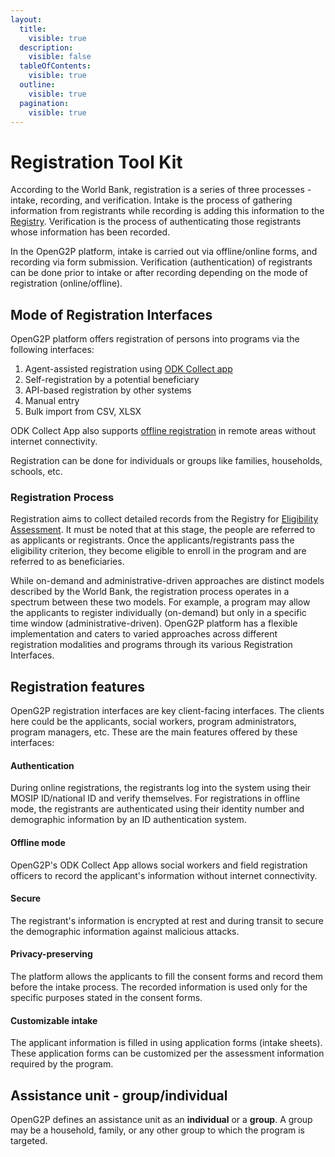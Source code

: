 ```yaml
---
layout:
  title:
    visible: true
  description:
    visible: false
  tableOfContents:
    visible: true
  outline:
    visible: true
  pagination:
    visible: true
---
```


# Registration Tool Kit

According to the World Bank, registration is a series of three processes - intake, recording, and verification. Intake is the process of gathering information from registrants while recording is adding this information to the [Registry](../pbms/functionality/beneficiary-management/beneficiary-registry/). Verification is the process of authenticating those registrants whose information has been recorded.

In the OpenG2P platform, intake is carried out via offline/online forms, and recording via form submission. Verification (authentication) of registrants can be done prior to intake or after recording depending on the mode of registration (online/offline).

## Mode of Registration Interfaces

OpenG2P platform offers registration of persons into programs via the following interfaces:

1. Agent-assisted registration using [ODK Collect app](odk-collection-app.md)
2. Self-registration by a potential beneficiary
3. API-based registration by other systems
4. Manual entry
5. Bulk import from CSV, XLSX

ODK Collect App also supports [offline registration](odk-collection-app/user-guides/register-offline.md) in remote areas without internet connectivity.

Registration can be done for individuals or groups like families, households, schools, etc.

### Registration Process

Registration aims to collect detailed records from the Registry for [Eligibility Assessment](../pbms/features/eligibility/). It must be noted that at this stage, the people are referred to as applicants or registrants. Once the applicants/registrants pass the eligibility criterion, they become eligible to enroll in the program and are referred to as beneficiaries.

While on-demand and administrative-driven approaches are distinct models described by the World Bank, the registration process operates in a spectrum between these two models. For example, a program may allow the applicants to register individually (on-demand) but only in a specific time window (administrative-driven). OpenG2P platform has a flexible implementation and caters to varied approaches across different registration modalities and programs through its various Registration Interfaces.

## Registration features

OpenG2P registration interfaces are key client-facing interfaces. The clients here could be the applicants, social workers, program administrators, program managers, etc. These are the main features offered by these interfaces:

#### **Authentication**

During online registrations, the registrants log into the system using their MOSIP ID/national ID and verify themselves. For registrations in offline mode, the registrants are authenticated using their identity number and demographic information by an ID authentication system.

#### **Offline mode**

OpenG2P's ODK Collect App allows social workers and field registration officers to record the applicant's information without internet connectivity.

#### **Secure**

The registrant's information is encrypted at rest and during transit to secure the demographic information against malicious attacks.

#### **Privacy-preserving**

The platform allows the applicants to fill the consent forms and record them before the intake process. The recorded information is used only for the specific purposes stated in the consent forms.

#### Customizable intake

The applicant information is filled in using application forms (intake sheets). These application forms can be customized per the assessment information required by the program.

## Assistance unit - group/individual

OpenG2P defines an assistance unit as an **individual** or a **group**. A group may be a household, family, or any other group to which the program is targeted.
